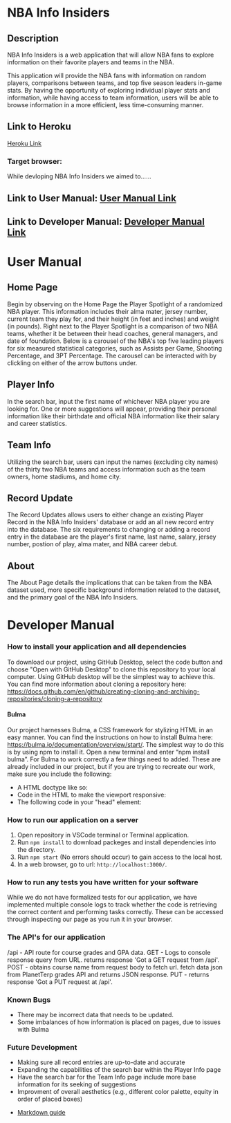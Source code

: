 # NBA Info Insiders

## Description

NBA Info Insiders is a web application that will allow NBA fans to explore information on their favorite players and teams in the NBA.

This application will provide the NBA fans with information on random players, comparisons between teams, and top five season leaders in-game stats. By having the opportunity of exploring individual player stats and information, while having access to team information, users will be able to browse information in a more efficient, less time-consuming manner.

## Link to Heroku
[Heroku Link](http://sleepy-everglades-25152.herokuapp.com/api/)

### Target browser: 

While devloping NBA Info Insiders we aimed to......

## Link to User Manual: [User Manual Link](#user-manual)

## Link to Developer Manual: [Developer Manual Link](#developer-manual)

# User Manual
## Home Page
Begin by observing on the Home Page the Player Spotlight of a randomized NBA player. This information includes their alma mater, jersey number, current team they play for, and their height (in feet and inches) and weight (in pounds). Right next to the Player Spotlight is a comparison of two NBA teams, whether it be between their head coaches, general managers, and date of foundation. Below is a carousel of the NBA's top five leading players for six measured statistical categories, such as Assists per Game, Shooting Percentage, and 3PT Percentage. The carousel can be interacted with by clickling on either of the arrow buttons under.

## Player Info
In the search bar, input the first name of whichever NBA player you are looking for. One or more suggestions will appear, providing their personal information like their birthdate and official NBA information like their salary and career statistics.

## Team Info
Utilizing the search bar, users can input the names (excluding city names) of the thirty two NBA teams and access information such as the team owners, home stadiums, and home city.

## Record Update
The Record Updates allows users to either change an existing Player Record in the NBA Info Insiders' database or add an all new record entry into the database. The six requirements to changing or adding a record entry in the database are the player's first name, last name, salary, jersey number, postion of play, alma mater, and NBA career debut.

## About
The About Page details the implications that can be taken from the NBA dataset used, more specific background information related to the dataset, and the primary goal of the NBA Info Insiders.

# Developer Manual
### How to install your application and all dependencies
To download our project, using GitHub Desktop, select the code button and choose "Open with GitHub Desktop" to clone this repository to your local computer. Using GitHub desktop will be the simplest way to achieve this. You can find more information about cloning a repository here: https://docs.github.com/en/github/creating-cloning-and-archiving-repositories/cloning-a-repository 

#### Bulma
Our project harnesses Bulma, a CSS framework for stylizing HTML in an easy manner. You can find the instructions on how to install Bulma here: https://bulma.io/documentation/overview/start/. The simplest way to do this is by using npm to install it. Open a new terminal and enter “npm install bulma”. For Bulma to work correctly a few things need to added. These are already included in our project, but if you are trying to recreate our work, make sure you include the following:
- A HTML doctype like so:
- Code in the HTML to make the viewport responsive:
- The following code in your "head" element:

### How to run our application on a server
1. Open repository in VSCode terminal or Terminal application.
2. Run ```npm install``` to download packeges and install dependencies into the directory.
3. Run ```npm start``` (No errors should occur) to gain access to the local host.
4. In a web browser, go to url: ```http://localhost:3000/```.

### How to run any tests you have written for your software
While we do not have formalized tests for our application, we have implemented multiple console logs to track whether the code is retrieving the correct content and performing tasks correctly. These can be accessed through inspecting our page as you run it in your browser.

### The API's for our application
/api - API route for course grades and GPA data. GET - Logs to console response query from URL. returns response 'Got a GET request from /api'. POST - obtains course name from request body to fetch url. fetch data json from PlanetTerp grades API and returns JSON response. PUT - returns response 'Got a PUT request at /api'.

### Known Bugs
- There may be incorrect data that needs to be updated.
- Some imbalances of how information is placed on pages, due to issues with Bulma

### Future Development
- Making sure all record entries are up-to-date and accurate
- Expanding the capabilities of the search bar within the Player Info page
- Have the search bar for the Team Info page include more base information for its seeking of suggestions
- Improvment of overall aesthetics (e.g., different color palette, equity in order of placed boxes)

* [Markdown guide](https://www.markdownguide.org/cheat-sheet/)